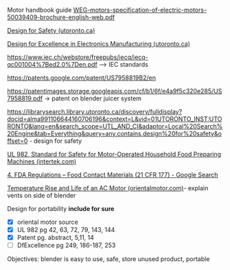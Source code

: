 Motor handbook guide [WEG-motors-specification-of-electric-motors-50039409-brochure-english-web.pdf](https://static.weg.net/medias/downloadcenter/ha0/h5f/WEG-motors-specification-of-electric-motors-50039409-brochure-english-web.pdf)

[Design for Safety (utoronto.ca)](https://books-scholarsportal-info.myaccess.library.utoronto.ca/en/read?id=/ebooks/ebooks3/wiley/2018-01-31/1/9781118974339#page=4)

[Design for Excellence in Electronics Manufacturing (utoronto.ca)](https://books-scholarsportal-info.myaccess.library.utoronto.ca/en/read?id=/ebooks/ebooks6/wiley6/2021-03-22/1/9781119109402)

https://www.iec.ch/webstore/freepubs/iecq/iecq-qc001004%7Bed2.0%7Den.pdf --> IEC standards

https://patents.google.com/patent/US7958819B2/en

https://patentimages.storage.googleapis.com/cf/b1/6f/e4a9f5c320e285/US7958819.pdf -> patent on blender juicer system

https://librarysearch.library.utoronto.ca/discovery/fulldisplay?docid=alma991106644160706196&context=L&vid=01UTORONTO_INST:UTORONTO&lang=en&search_scope=UTL_AND_CI&adaptor=Local%20Search%20Engine&tab=Everything&query=any,contains,design%20for%20safety&offset=0  - design for safety

[UL 982, Standard for Safety for Motor-Operated Household Food Preparing Machines (intertek.com)](https://www.intertek.com/standards-updates/ul-982-household-food-preparing-machines/) 

[4. FDA Regulations – Food Contact Materials (21 CFR 177) - Google Search](https://www.google.com/search?q=4.+FDA+Regulations+%E2%80%93+Food+Contact+Materials+(21+CFR+177)&oq=4.+FDA+Regulations+%E2%80%93+Food+Contact+Materials+(21+CFR+177)&gs_lcrp=EgZjaHJvbWUyBggAEEUYOTIKCAEQABiABBiiBDIKCAIQABiABBiiBDIKCAMQABiABBiiBNIBCDE0MDhqMGoxqAIAsAIA&sourceid=chrome&ie=UTF-8)

[Temperature Rise and Life of an AC Motor (orientalmotor.com)](https://www.orientalmotor.com/ac-motors-gear-motors/technology/pdf/Temperature%20Rise%20and%20Life%20of%20an%20AC%20Motor.pdf)- explain vents on side of blender

Design for portability
**include for sure**
- [x] oriental motor source
- [x] UL 982 pg 42, 63, 72, 79, 143, 144
- [x] Patent pg. abstract, 5,11, 14
- [ ] DfExcellence pg 249, 186-187, 253

Objectives: blender is easy to use, safe, store unused product, portable
